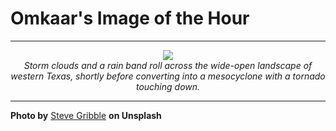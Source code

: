 # Omkaar's Image of the Hour

---

<div align="center">

<a href="https://unsplash.com/photos/a-huge-storm-cloud-approaches-a-small-house-4cQYqfBjOUA">
  <img src="https://images.unsplash.com/photo-1748701821466-0b9f8bf839ac?crop=entropy&cs=tinysrgb&fit=max&fm=jpg&ixid=M3w3NjA2Nzh8MHwxfHJhbmRvbXx8fHx8fHx8fDE3NTAwNjA4MDB8&ixlib=rb-4.1.0&q=80&w=1080" style="max-width:100%; height:auto;">
</a>

<br>
<i>Storm clouds and a rain band roll across the wide-open landscape of western Texas, shortly before converting into a mesocyclone with a tornado touching down.</i>

</div>

---

**Photo by** [Steve Gribble](https://unsplash.com/@steve_g_) **on Unsplash**
